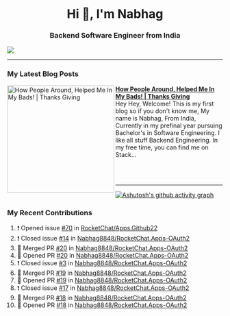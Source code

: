  
<h1 align="center">Hi 👋, I'm Nabhag</h1>
<h3 align="center">Backend Software Engineer from India</h3>

<img src="Twitter header - 2.png"/>

 <hr>
 
### My Latest Blog Posts 
<!-- HASHNODE_BLOG:START -->
<p align="left">
<a href="https://nabhagmotivaras.hashnode.dev//experience-2022" title="How People Around, Helped Me In My Bads!  | Thanks Giving"><img src="https://cdn.hashnode.com/res/hashnode/image/stock/unsplash/d1956810eb099b7959df44d932fa9fe4.jpeg" alt="How People Around, Helped Me In My Bads!  | Thanks Giving" width="250px" align="left" /></a>
<a href="https://nabhagmotivaras.hashnode.dev//experience-2022" title="How People Around, Helped Me In My Bads!  | Thanks Giving"><strong>How People Around, Helped Me In My Bads!  | Thanks Giving</strong></a>
<br/> Hey Hey, Welcome! This is my first blog so if you don't know me, My name is Nabhag, From India, Currently in my prefinal year pursuing Bachelor's in Software Engineering. I like all stuff Backend Engineering. In my free time, you can find me on Stack... </p> <br/> <br/>
<!-- HASHNODE_BLOG:END -->
<p align=left> 
 <hr>
 
   [![Ashutosh's github activity graph](https://github-readme-activity-graph.cyclic.app/graph?username=Nabhag8848&bg_color=000000&color=ffffff&line=26a269&point=c01c28&area=true&hide_border=true)](https://github.com/ashutosh00710/github-readme-activity-graph)
 
 ### My Recent Contributions

<!--START_SECTION:activity-->
1. ❗️ Opened issue [#70](https://github.com/RocketChat/Apps.Github22/issues/70) in [RocketChat/Apps.Github22](https://github.com/RocketChat/Apps.Github22)
2. ❗️ Closed issue [#14](https://github.com/Nabhag8848/RocketChat.Apps-OAuth2/issues/14) in [Nabhag8848/RocketChat.Apps-OAuth2](https://github.com/Nabhag8848/RocketChat.Apps-OAuth2)
3. 🎉 Merged PR [#20](https://github.com/Nabhag8848/RocketChat.Apps-OAuth2/pull/20) in [Nabhag8848/RocketChat.Apps-OAuth2](https://github.com/Nabhag8848/RocketChat.Apps-OAuth2)
4. 💪 Opened PR [#20](https://github.com/Nabhag8848/RocketChat.Apps-OAuth2/pull/20) in [Nabhag8848/RocketChat.Apps-OAuth2](https://github.com/Nabhag8848/RocketChat.Apps-OAuth2)
5. ❗️ Closed issue [#3](https://github.com/Nabhag8848/RocketChat.Apps-OAuth2/issues/3) in [Nabhag8848/RocketChat.Apps-OAuth2](https://github.com/Nabhag8848/RocketChat.Apps-OAuth2)
6. 🎉 Merged PR [#19](https://github.com/Nabhag8848/RocketChat.Apps-OAuth2/pull/19) in [Nabhag8848/RocketChat.Apps-OAuth2](https://github.com/Nabhag8848/RocketChat.Apps-OAuth2)
7. 💪 Opened PR [#19](https://github.com/Nabhag8848/RocketChat.Apps-OAuth2/pull/19) in [Nabhag8848/RocketChat.Apps-OAuth2](https://github.com/Nabhag8848/RocketChat.Apps-OAuth2)
8. ❗️ Closed issue [#17](https://github.com/Nabhag8848/RocketChat.Apps-OAuth2/issues/17) in [Nabhag8848/RocketChat.Apps-OAuth2](https://github.com/Nabhag8848/RocketChat.Apps-OAuth2)
9. 🎉 Merged PR [#18](https://github.com/Nabhag8848/RocketChat.Apps-OAuth2/pull/18) in [Nabhag8848/RocketChat.Apps-OAuth2](https://github.com/Nabhag8848/RocketChat.Apps-OAuth2)
10. 💪 Opened PR [#18](https://github.com/Nabhag8848/RocketChat.Apps-OAuth2/pull/18) in [Nabhag8848/RocketChat.Apps-OAuth2](https://github.com/Nabhag8848/RocketChat.Apps-OAuth2)
<!--END_SECTION:activity-->
 
 </p>
 
  <br> <br>
  




